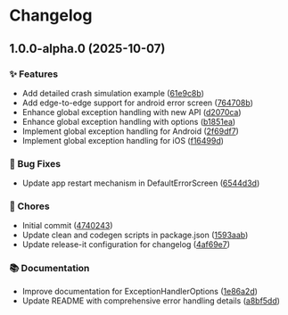 # Changelog

## 1.0.0-alpha.0 (2025-10-07)

### ✨ Features

* Add detailed crash simulation example ([61e9c8b](https://github.com/darshan09200/react-native-global-exception-handler/commit/61e9c8bb22ba36bee33818c9347248b48a894d22))
* Add edge-to-edge support for android error screen ([764708b](https://github.com/darshan09200/react-native-global-exception-handler/commit/764708b7ada741d60ce875fd6f3054e776cfc3f6))
* Enhance global exception handling with new API ([d2070ca](https://github.com/darshan09200/react-native-global-exception-handler/commit/d2070ca19d58c83549bc4055f7c4f0f710ac0e56))
* Enhance global exception handling with options ([b1851ea](https://github.com/darshan09200/react-native-global-exception-handler/commit/b1851eabe127a075ec9d0a82deabe8ca1ab432e9))
* Implement global exception handling for Android ([2f69df7](https://github.com/darshan09200/react-native-global-exception-handler/commit/2f69df7e60244f10a6ddc76fc846e41d1451514a))
* Implement global exception handling for iOS ([f16499d](https://github.com/darshan09200/react-native-global-exception-handler/commit/f16499d75bb9397cf8b9bb247083538f2b9cf959))

### 🐛 Bug Fixes

* Update app restart mechanism in DefaultErrorScreen ([6544d3d](https://github.com/darshan09200/react-native-global-exception-handler/commit/6544d3d850b8cddd2d2ce4133be69aa42d116009))

### 🧹 Chores

* Initial commit ([4740243](https://github.com/darshan09200/react-native-global-exception-handler/commit/4740243eaef387cf886a8c46ee1006e219b2b381))
* Update clean and codegen scripts in package.json ([1593aab](https://github.com/darshan09200/react-native-global-exception-handler/commit/1593aab04120d2ad4ea3aca1be14d81035d5ed52))
* Update release-it configuration for changelog ([4af69e7](https://github.com/darshan09200/react-native-global-exception-handler/commit/4af69e797209561a003c9b6d974f1555edc8bea6))

### 📚 Documentation

* Improve documentation for ExceptionHandlerOptions ([1e86a2d](https://github.com/darshan09200/react-native-global-exception-handler/commit/1e86a2d7c4285e11b76d7d0715c064d722c0b6bf))
* Update README with comprehensive error handling details ([a8bf5dd](https://github.com/darshan09200/react-native-global-exception-handler/commit/a8bf5ddf83e0551ce0db5c2c1267d88ffa89d93f))
